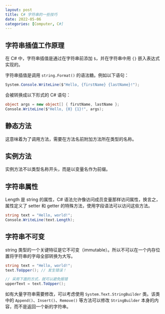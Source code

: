 ```yaml
---
layout: post
title: C# 字符串的一些技巧
date: 2022-05-06
categories: [Computer, C#]
---
```


## 字符串插值工作原理

在 C# 中，字符串插值是通过在字符串前添加 `$`，并在字符串中用 `{}` 嵌入表达式实现的。

字符串插值是调用 `string.Format()` 的语法糖。例如以下语句：

```csharp
System.Console.WriteLine($"Hello, {firstName} {lastName}!");
```

会被转换成以下形式的 C# 语句：

```csharp
object args = new object[] { firstName, lastName };
Console.WriteLine($"Hello, {0} {1}!", args);
```

## 静态方法

这意味着为了调用方法，需要在方法名前附加方法所在类型的名称。

## 实例方法

实例方法不以类型名称开头，而是以变量名作为前缀。

## 字符串属性

Length 是 string 的属性，C# 语法允许像访问成员变量那样访问属性，换言之，属性定义了 setter 和 getter 的特殊方法，使用字段语法可以访问这些方法。

```csharp
string text = "Hello, world!";
Console.WriteLine(text.Length);
```

## 字符串不可变

string 类型的一个关键特征是它不可变（immutable）。所以不可以在一个内存位置将字符串的字母全部转换为大写。

```csharp
string text = "Hello, world!";
text.ToUpper(); // 发生错误！

// 采用下面的方式，就可以避免报错
upperText = text.ToUpper();
```

如有大量字符串需要修改，可以考虑使用 `System.Text.StringBuilder` 类。该类中的 `Append()`、`Insert()`、`Remove()` 等方法可以修改 `StringBuilder` 本身的内容，而不是返回一个新的字符串。
